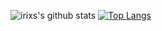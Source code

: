

<!--
### Hi there 👋
**irixs/irixs** is a ✨ _special_ ✨ repository because its `README.md` (this file) appears on your GitHub profile.

Here are some ideas to get you started:

- 🔭 I’m currently working on ...
- 🌱 I’m currently learning ...
- 👯 I’m looking to collaborate on ...
- 🤔 I’m looking for help with ...
- 💬 Ask me about ...
- 📫 How to reach me: ...
- 😄 Pronouns: ...
- ⚡ Fun fact: ...
-->

![irixs's github stats](https://github-readme-stats.vercel.app/api?username=irixs&theme=material-palenight&show_icons=true&count_private=true)          [![Top Langs](https://github-readme-stats.vercel.app/api/top-langs/?username=irixs&layout=compact&theme=material-palenight&langs_count=7)](https://github.com/anuraghazra/github-readme-stats)
